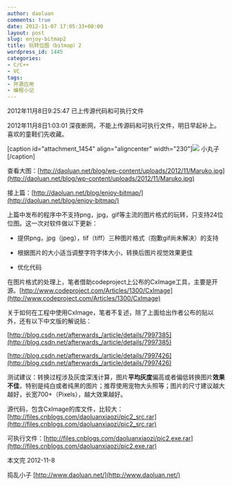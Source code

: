 ```yaml
---
author: daoluan
comments: true
date: 2012-11-07 17:05:33+00:00
layout: post
slug: enjoy-bitmap2
title: 玩转位图（bitmap）2
wordpress_id: 1445
categories:
- C/C++
- VC
tags:
- 开源应用
- 编程小记
---
```


2012年11月8日9:25:47 已上传源代码和可执行文件

2012年11月8日1:03:01 深夜断网，不能上传源码和可执行文件，明日早起补上。喜欢的童鞋们先收藏。

[caption id="attachment_1454" align="aligncenter" width="230"][![](http://daoluan.net/blog/wp-content/uploads/2012/11/Maruko.jpg)](http://daoluan.net/blog/enjoy-bitmap2/maruko/) 小丸子[/caption]

<!-- more -->

查看大图：[http://daoluan.net/blog/wp-content/uploads/2012/11/Maruko.jpg](http://daoluan.net/blog/wp-content/uploads/2012/11/Maruko.jpg)

接上篇：[http://daoluan.net/blog/enjoy-bitmap/](http://daoluan.net/blog/enjoy-bitmap/)

上篇中发布的程序中不支持png，jpg，gif等主流的图片格式的玩转，只支持24位位图。这一次对软件做以下更新：



	
  * 提供png，jpg（jpeg），tif（tiff）三种图片格式（抱歉gif尚未解决）的支持

	
  * 根据图片的大小适当调整字符字体大小，转换后图片视觉效果更佳

	
  * 优化代码


在图片格式的处理上，笔者借助codeproject上公布的CxImage工具，主要是开源。[http://www.codeproject.com/Articles/1300/CxImage](http://www.codeproject.com/Articles/1300/CxImage)

关于如何在工程中使用CxImage，笔者不复述，除了上面给出作者公布的贴以外，还有以下中文版的解说贴：

[http://blog.csdn.net/afterwards_/article/details/7997385](http://blog.csdn.net/afterwards_/article/details/7997385)

[http://blog.csdn.net/afterwards_/article/details/7997426](http://blog.csdn.net/afterwards_/article/details/7997426)

测试建议：转换过程涉及灰度深浅计算，图片**平均灰度**偏高或者偏低转换图片**效果不佳**，特别是纯白或者纯黑的图片；推荐使用宠物大头照等；图片的尺寸建议越大越好，长宽700+（Pixels），越大效果越好。

源代码，包含CxImage的库文件，比较大：[http://files.cnblogs.com/daoluanxiaozi/pic2_src.rar](http://files.cnblogs.com/daoluanxiaozi/pic2_src.rar)

可执行文件：[http://files.cnblogs.com/daoluanxiaozi/pic2.exe.rar](http://files.cnblogs.com/daoluanxiaozi/pic2.exe.rar)

本文完 2012-11-8

捣乱小子 [http://www.daoluan.net/](http://www.daoluan.net/)
